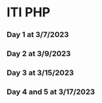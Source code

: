 # ITI PHP 

### Day 1 at 3/7/2023
### Day 2 at 3/9/2023  
### Day 3 at 3/15/2023
### Day 4 and 5  at 3/17/2023
